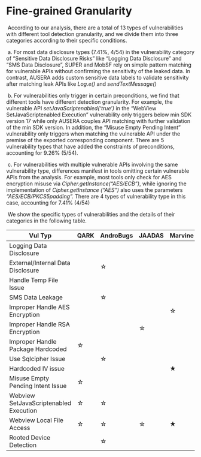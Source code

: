 # Fine-grained Granularity 

​	According to our analysis, there are a total of 13 types of vulnerabilities with different tool detection granularity, and we divide them into three categories according to their specific conditions.

​	a. For most data disclosure types (7.41%, 4/54) in the vulnerability category of “Sensitive Data Disclosure Risks” like “Logging Data Disclosure” and “SMS Data Disclosure”, SUPER and MobSF rely on simple pattern matching for vulnerable APIs without confirming the sensitivity of the leaked data. In contrast, AUSERA adds custom sensitive data labels to validate sensitivity after matching leak APIs like *Log.e()* and *sendTextMessage()*

​	b. For vulnerabilities only trigger in certain preconditions, we find that different tools have different detection granularity. For example, the vulnerable API *setJavaScriptenabled(‘true’)* in the “WebView SetJavaScriptenabled Execution” vulnerability only triggers below min SDK version 17 while only AUSERA couples API matching with further validation of the min SDK version. In addition, the “Misuse Empty Pending Intent” vulnerability only triggers when matching the vulnerable API under the premise of the exported corresponding component. There are 5 vulnerability types that have added the constraints of preconditions, accounting for 9.26% (5/54).

​	c. For vulnerabilities with multiple vulnerable APIs involving the same vulnerability type, differences manifest in tools omitting certain vulnerable APIs from the analysis. For example, most tools only check for AES encryption misuse via *Cipher.getInstance(“AES/ECB”)*, while ignoring the implementation of *Cipher.getInstance (“AES”)* also uses the parameters *“AES/ECB/PKCS5padding”.* There are 4 types of vulnerability type in this case, accounting for 7.41% (4/54)

​	We show the specific types of vulnerabilities and the details of their categories in the following table.

| Vul Typ                                | QARK | AndroBugs | JAADAS | Marvine | SUPER | MobSF | SPECK | AUSERA | Categories |
| -------------------------------------- | ---- | --------- | ------ | ------- | ----- | ----- | ----- | ------ | ---------- |
| Logging Data Disclosure                |      |           |        |         | ☆     | ☆     |       | ★      | a          |
| External/Internal Data Disclosure      |      | ☆         |        |         | ☆     | ☆     | ☆     | ★      | a          |
| Handle Temp File Issue                 |      |           |        |         | ☆     | ☆     |       | ★      | a          |
| SMS Data Leakage                       |      | ☆         |        |         | ☆     | ☆     | ☆     | ★      | a          |
| Improper Handle AES Encryption         |      |           |        | ☆       | ☆     | ☆     | ☆     | ★      | c          |
| Improper Handle RSA Encryption         |      |           | ☆      |         | ☆     | ☆     | ☆     | ★      | c          |
| Improper Handle Package Hardcoded      | ☆    |           |        |         | ☆     | ☆     |       | ★      | b          |
| Use Sqlcipher Issue                    |      | ☆         |        |         |       | ★     |       |        | b          |
| Hardcoded IV issue                     |      |           |        | ★       |       | ☆     |       |        | c          |
| Misuse Empty Pending Intent Issue      | ☆    |           |        |         |       |       |       | ★      | b          |
| Webview SetJavaScriptenabled Execution | ☆    | ☆         |        |         | ☆     | ☆     | ☆     | ★      | b          |
| Webview Local File Access              | ☆    | ☆         | ☆      | ★       |       |       |       | ★      | b          |
| Rooted Device Detection                |      | ☆         |        |         | ★     | ★     |       |        | c          |

